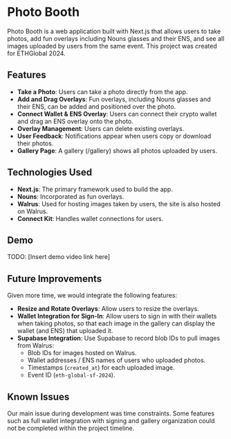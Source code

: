 # Photo Booth

Photo Booth is a web application built with Next.js that allows users to take photos, add fun overlays including Nouns glasses and their ENS, and see all images uploaded by users from the same event. This project was created for ETHGlobal 2024.

## Features

- **Take a Photo**: Users can take a photo directly from the app.
- **Add and Drag Overlays**: Fun overlays, including Nouns glasses and their ENS, can be added and positioned over the photo.
- **Connect Wallet & ENS Overlay**: Users can connect their crypto wallet and drag an ENS overlay onto the photo.
- **Overlay Management**: Users can delete existing overlays.
- **User Feedback**: Notifications appear when users copy or download their photos.
- **Gallery Page**: A gallery (/gallery) shows all photos uploaded by users.

## Technologies Used

- **Next.js**: The primary framework used to build the app.
- **Nouns**: Incorporated as fun overlays.
- **Walrus**: Used for hosting images taken by users, the site is also hosted on Walrus.
- **Connect Kit**: Handles wallet connections for users.

## Demo

TODO: [Insert demo video link here]

## Future Improvements

Given more time, we would integrate the following features:
- **Resize and Rotate Overlays**: Allow users to resize the overlays. 
- **Wallet Integration for Sign-In**: Allow users to sign in with their wallets when taking photos, so that each image in the gallery can display the wallet (and ENS) that uploaded it.
- **Supabase Integration**: Use Supabase to record blob IDs to pull images from Walrus:
  - Blob IDs for images hosted on Walrus.
  - Wallet addresses / ENS names of users who uploaded photos.
  - Timestamps (`created_at`) for each uploaded image.
  - Event ID (`eth-global-sf-2024`).

## Known Issues

Our main issue during development was time constraints. Some features such as full wallet integration with signing and gallery organization could not be completed within the project timeline.